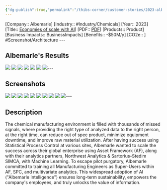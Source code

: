 ```yaml
---
{"dg-publish":true,"permalink":"/thibs-corner/customer-stories/2023-albemarle-economies-of-scale-with-ai/"}
---
```


[Company:: Albemarle]
[Industry:: #Industry/Chemicals]
[Year:: 2023]
[Title:: [Economies of scale with AI](https://resources.osisoft.com/presentations/scaling-ai--albemarle-intelligencex-with-pi-asset-framework--spc--and-machine-learning/)]
[PDF:: [PDF](https://cdn.osisoft.com/osi/presentations/2021-aveva-pi-world/UC21NA-D2CH020-Albemarle-Alexander-Scaling-AI-Albemarle-Intelligence.pdf)]
[Products:: Product]
[Business Impacts:: BusinessImpacts]
[Benefits:: -$50M/y]
[CO2e:: ]
#Screenshot/Architecture  ---
## Albemarle's Results
![](https://i.imgur.com/RR4Gsco.png)
![](https://i.imgur.com/zTBzon5.png)
![](https://i.imgur.com/aqMI5m7.png)
![](https://i.imgur.com/2lOjKOO.png)
![](https://i.imgur.com/ul3Mjdu.png)
![](https://i.imgur.com/o9KW4vm.png)
![](https://i.imgur.com/xFpmWvs.png)---
## Screenshots
![](https://i.imgur.com/Ehq1nJ3.png)
![](https://i.imgur.com/8uVLB3i.png)
![](https://i.imgur.com/VmNGYjW.png)
![](https://i.imgur.com/wlaadox.png)
![](https://i.imgur.com/rS1KPQn.png)
![](https://i.imgur.com/QucPba8.png)
![](https://i.imgur.com/NGCChfJ.png)
![](https://i.imgur.com/efmKkva.png)
![](https://i.imgur.com/RUESome.png)
![](https://i.imgur.com/VKGmBGK.png)---
## Description
The chemical manufacturing environment is filled with thousands of missed signals, where providing the right type of analyzed data to the right person, at the right time, can reduce out of spec product, minimize equipment downtime, and improve raw material utilization. After having success using Statistical Process Control at various sites, Albemarle wanted to scale the success across their global enterprise using Asset Framework (AF), along with their analytics partners, Northwest Analytics & Sartorius-Stedim SIMCA, with Machine Learning. To escape pilot purgatory, Albemarle committed to training all Manufacturing Engineers as Super-Users within AF, SPC, and multivariate analytics. This widespread adoption of AI ("Albemarle Intelligence") ensures long-term sustainability, empowers the company's employees, and truly unlocks the value of information.